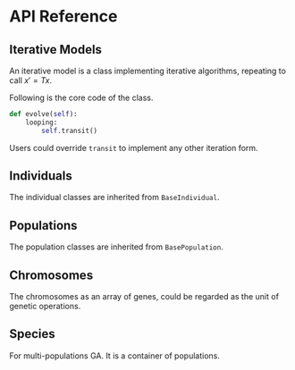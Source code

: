 # API Reference

## Iterative Models

An iterative model is a class implementing iterative algorithms, repeating to call $x'=Tx$.

Following is the core code of the class.

```python
def evolve(self):
    looping:
        self.transit()
```

Users could override `transit` to implement any other iteration form.

## Individuals

The individual classes are inherited from `BaseIndividual`.





## Populations

The population classes are inherited from `BasePopulation`.





## Chromosomes

The chromosomes as an array of genes, could be regarded as the unit of genetic operations.



## Species

For multi-populations GA. It is a container of populations.